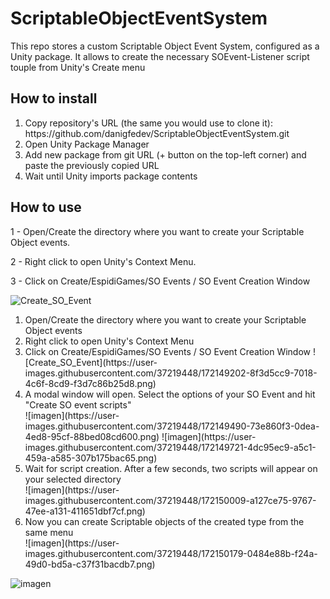 # ScriptableObjectEventSystem
This repo stores a custom Scriptable Object Event System, configured as a Unity package. It allows to create the necessary SOEvent-Listener script touple from Unity's Create menu

## How to install

<ol>
  <li>Copy repository's URL (the same you would use to clone it): https://github.com/danigfedev/ScriptableObjectEventSystem.git</li>
  <li>Open Unity Package Manager</li>
  <li>Add new package from git URL (+ button on the top-left corner) and paste the previously copied URL</li>
  <li>Wait until Unity imports package contents</li>
</ol>

## How to use

1 - Open/Create the directory where you want to create your Scriptable Object events.

2 - Right click to open Unity's Context Menu.

3 - Click on Create/EspidiGames/SO Events / SO Event Creation Window

![Create_SO_Event](https://user-images.githubusercontent.com/37219448/172149202-8f3d5cc9-7018-4c6f-8cd9-f3d7c86b25d8.png)

<ol>
  <li>Open/Create the directory where you want to create your Scriptable Object events</li>
  <li>Right click to open Unity's Context Menu</li>
  <li>Click on Create/EspidiGames/SO Events / SO Event Creation Window
  ![Create_SO_Event](https://user-images.githubusercontent.com/37219448/172149202-8f3d5cc9-7018-4c6f-8cd9-f3d7c86b25d8.png)
  </li>
  
  <li>A modal window will open. Select the options of your SO Event and hit "Create SO event scripts"</li>
  ![imagen](https://user-images.githubusercontent.com/37219448/172149490-73e860f3-0dea-4ed8-95cf-88bed08cd600.png)
  ![imagen](https://user-images.githubusercontent.com/37219448/172149721-4dc95ec9-a5c1-459a-a585-307b175bac65.png)
  <li>Wait for script creation. After a few seconds, two scripts will appear on your selected directory</li>
  ![imagen](https://user-images.githubusercontent.com/37219448/172150009-a127ce75-9767-47ee-a131-411651dbf7cf.png)
  <li>Now you can create Scriptable objects of the created type from the same menu</li>
  ![imagen](https://user-images.githubusercontent.com/37219448/172150179-0484e88b-f24a-49d0-bd5a-c37f31bacdb7.png)
</ol>

![imagen](https://user-images.githubusercontent.com/37219448/172150179-0484e88b-f24a-49d0-bd5a-c37f31bacdb7.png)
